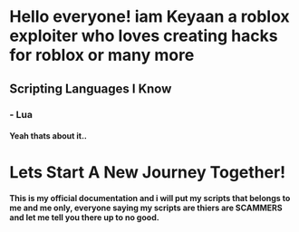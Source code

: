 # Hello everyone! iam Keyaan a roblox exploiter who loves creating hacks for roblox or many more
## Scripting Languages I Know
### - Lua
#### Yeah thats about it..

# Lets Start A New Journey Together!
#### This is my official documentation and i will put my scripts that belongs to me and me only, everyone saying my scripts are thiers are SCAMMERS and let me tell you there up to no good.
